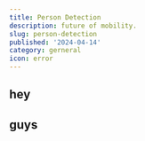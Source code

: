 ```yaml
---
title: Person Detection
description: future of mobility.
slug: person-detection
published: '2024-04-14'
category: gerneral
icon: error
---
```


## hey

## guys
